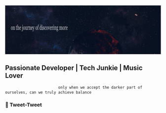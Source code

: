 ![Image](https://github.com/c0der4t/c0der4t/blob/main/img/hero.png)

## Passionate Developer | Tech Junkie | Music Lover

```
                        only when we accept the darker part of ourselves, can we truly achieve balance
```

### 📱 Tweet-Tweet

<!-- TWITTER:START -->
<!-- TWITTER:END -->
